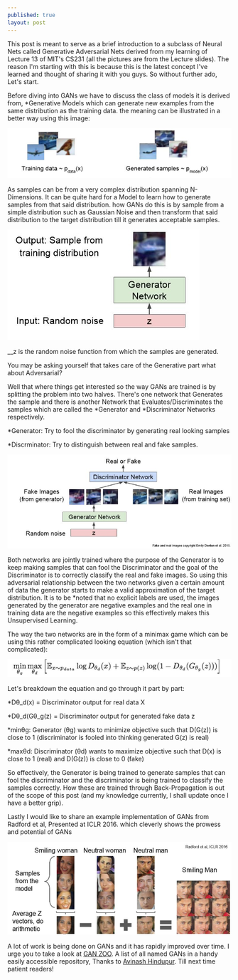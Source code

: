 ```yaml
---
published: true
layout: post
---
```

This post is meant to serve as a brief introduction to a subclass of Neural Nets called Generative Adversarial Nets derived from my learning of Lecture 13 of MIT's CS231 (all the pictures are from the Lecture slides). The reason I'm starting with this is because this is the latest concept I've learned and thought of sharing it with you guys. So without further ado, Let's start.  

Before diving into GANs we have to discuss the class of models it is derived from, *Generative Models which  can generate new examples from the same distribution as the training data. 
the meaning can be illustrated in a better way using this image:

![Sample vs Generated](/images/GAN_1.jpg)

As samples can be from a very complex distribution spanning N-Dimensions. It can be quite hard for a Model to learn how to generate samples from that said distribution. how GANs do this is by sample from a simple distribution such as Gaussian Noise and then transform that said distribution to the target distribution till it generates acceptable samples. 

![Generation of sample](/images/GAN_2.jpg)

__z is the random noise function from which the samples are generated.

You may be asking yourself that takes care of the Generative part what about Adversarial?

Well that where things get interested so the way GANs are trained is by splitting the problem into two halves. There's one network that Generates the sample and there is another Network that Evaluates/Discriminates the samples which are called the *Generator and *Discriminator Networks respectively. 

*Generator: Try to fool the discriminator by generating real looking samples

*Discrminator: Try to distinguish between real and fake samples.

![Fake and Real Images](/images/GAN_3.jpg)

Both networks are jointly trained where the purpose of the Generator is to keep making samples that can fool the Discriminator and the goal of the Discriminator is to correctly classify the real and fake images. So using this adversarial relationship between the two networks given a certain amount of data the generator starts to make a valid approximation of the target distribution. It is to be *noted that no explicit labels are used, the images generated by the generator are negative examples and the real one in training data are the negative examples so this effectively makes this Unsupervised Learning.

The way the two networks are in the form of a minimax game which can be using this rather complicated looking equation (which isn't that complicated):

![Mini Max](/images/GAN_4.jpg)

Let's breakdown the equation and go through it part by part:

*Dθ_d(x) = Discriminator output for real data X

*Dθ_d(Gθ_g(z) = Discriminator output for generated fake data z

*minθg: Generator (θg) wants to minimize objective such that D(G(z)) is close to 1 (discriminator is fooled into thinking generated G(z) is real)
 
*maxθd: Discriminator (θd) wants to maximize objective such that D(x) is close to 1 (real) and D(G(z)) is close to 0 (fake)

So effectively, the Generator is being trained to generate samples that can fool the discriminator and the discriminator is being trained to classify the samples correctly. How these are trained through Back-Propagation is out of the scope of this post (and my knowledge currently, I shall update once I have a better grip).

Lastly I would like to share an example implementation of GANs from Radford et al, Presented at ICLR 2016. which cleverly shows the prowess and potential of GANs

![Example Implementation](/images/GAN_5.jpg)

A lot of work is being done on GANs and it has rapidly improved over time. I urge you to take a look at [GAN ZOO](https://github.com/hindupuravinash/the-gan-zoo "The GAN Zoo"). A list of all named GANs in a handy easily accessible repository, Thanks to [Avinash Hindupur](https://github.com/hindupuravinash "Avinash Hindupur"). Till next time patient readers!
